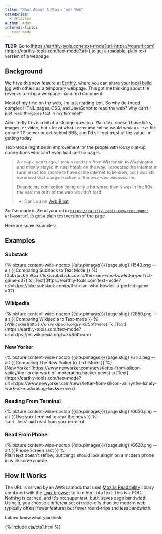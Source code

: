 ```yaml
---
title: "What About A Plain Text Web"
categories:
  - Articles
author: Adam
internal-links:
 - text mode
---
```

__TLDR:__ Go to [https://earthly-tools.com/text-mode?url=https://yoururl.com](https://earthly-tools.com/text-mode?url=) to get a readable, plain text version of a webpage.
<!-- 
<div class="align-left">
 {% picture grid {{site.pimages}}{{page.slug}}/6050.png --picture --img width="350px" --alt {{ Reading via Curl }} %}
</div> -->

## Background

We have this new feature at [Earthly](https://earthly.dev/), where you can share your [local build log](https://ci.earthly.dev/logs?logId=10cd7603-ec37-4d1d-836d-017ba5c962b3) with others as a temporary webpage. This got me thinking about the reverse: turning a webpage into a text document.

Most of my time on the web, I'm just reading text. So why do I need complex HTML pages, CSS, and JavaScript to read the web? Why can't I just read things as text in my terminal?

Admittedly this is a bit of a strange question. Plain text doesn't have links, images, or video, but a lot of what I consume online would work as `.txt` file on an FTP server or old-school BBS, and I'd still get most of the value I'm getting today.

Text-Mode might be an improvement for the people with lousy dial-up connections who can't even load certain pages.

> A couple years ago, I took a road trip from Wisconsin to Washington and mostly stayed in rural hotels on the way. I expected the internet in rural areas too sparse to have cable internet to be slow, but I was still surprised that a large fraction of the web was inaccessible.
>
> Despite my connection being only a bit worse than it was in the 90s, the vast majority of the web wouldn't load
>
> - Dan Luu on [Web Bloat](https://danluu.com/web-bloat/)

So I've made it. Send your url to [`https://earthly-tools.com/text-mode?url=yoururl`](https://earthly-tools.com/text-mode?url=) to get a plain text version of the page.

Here are some examples:

## Examples

### Substack

<div class="wide">
{% picture content-wide-nocrop {{site.pimages}}{{page.slug}}/1540.png --alt {{ Comparing Substack to Text Mode }} %}
<figcaption>[Substack](https://luke.substack.com/p/the-man-who-bowled-a-perfect-game-c37) to [Text](https://earthly-tools.com/text-mode?url=https://luke.substack.com/p/the-man-who-bowled-a-perfect-game-c37)</figcaption>
</div>

### Wikipedia

<div class="wide">
{% picture content-wide-nocrop {{site.pimages}}{{page.slug}}/2850.png --alt {{ Comparing Wikipedia to Text-mode }} %}
<figcaption>[Wikipedia](https://en.wikipedia.org/wiki/Software) To [Text](https://earthly-tools.com/text-mode?url=https://en.wikipedia.org/wiki/Software)</figcaption>
</div>

### New Yorker

<div class="wide">
{% picture content-wide-nocrop {{site.pimages}}{{page.slug}}/6110.png --alt {{ Comparing The New Yorker to Text-Mode }} %}
<figcaption>[New Yorker](https://www.newyorker.com/news/letter-from-silicon-valley/the-lonely-work-of-moderating-hacker-news) to [Text](https://earthly-tools.com/text-mode?url=https://www.newyorker.com/news/letter-from-silicon-valley/the-lonely-work-of-moderating-hacker-news)</figcaption>
</div>

### Reading From Terminal

<div class="wide">
{% picture content-wide-nocrop {{site.pimages}}{{page.slug}}/6050.png --alt {{ Use your terminal to read the news }} %}
<figcaption>`curl | less` and read from your terminal</figcaption>
</div>

### Read From Phone

<div class="wide">
{% picture content-wide-nocrop {{site.pimages}}{{page.slug}}/6620.png --alt {{ Phone Screen shot }} %}
<figcaption>Plain text doesn't reflow, but things should look alright on a modern phone in wide screen mode.</figcaption>
</div>

## How It Works

The URL is served by an AWS Lambda that uses [Mozilla Readability](https://github.com/mozilla/readability) library combined with the [Lynx browser](https://lynx.invisible-island.net/) to turn html into text. This is a POC. Nothing is cached, and it's not super fast, but it saves page bandwidth. Using it, you choose a different set of trade-offs than the modern web typically offers: fewer features but fewer round-trips and less bandwidth.

Let me know what you think.

{% include cta/cta1.html %}
